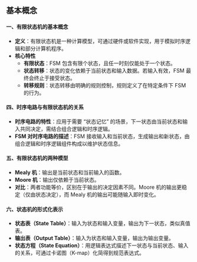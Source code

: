 ## 基本概念
#### 一、有限状态机的基本概念

- **定义**：有限状态机是一种计算模型，可通过硬件或软件实现，用于模拟时序逻辑和部分计算机程序。
- **核心特性**
    - **有限状态**：FSM 包含有限个状态，且任一时刻仅能处于一个状态。
    - **状态转移**：状态的变化依赖于当前状态和输入数据。若输入有效，FSM 最终会终止于接受状态。
    - **转移规则**：状态转移由明确的规则控制，规则定义了在特定条件下 FSM 的行为。
#### 四、时序电路与有限状态机的关系

- **时序电路的特性**：应用于需要 “状态记忆” 的场景，下一状态由当前状态和输入共同决定，需结合组合逻辑和时序逻辑。
- **FSM 对时序电路的描述**：FSM 接收输入和当前状态，生成输出和新状态，由组合逻辑和时序逻辑组件构成以维护状态信息。

#### 五、有限状态机的两种模型

- **Mealy 机**：输出是当前状态和当前输入的函数。
- **Moore 机**：输出仅依赖于当前状态。
- **对比**：两者功能等价，区别在于输出的决定因素不同。Moore 机的输出更稳定（仅由状态决定），而 Mealy 机的输出可能随输入即时变化。

#### 六、状态机的形式化表示

- **状态表（State Table）**：输入为状态和输入变量，输出为下一状态，类似真值表。
- **输出表（Output Table）**：输入为状态和输入变量，输出为输出变量。
- **状态方程（State Equation）**：用逻辑表达式描述下一状态与当前状态、输入的关系，可通过卡诺图（K-map）化简得到规范表达式。